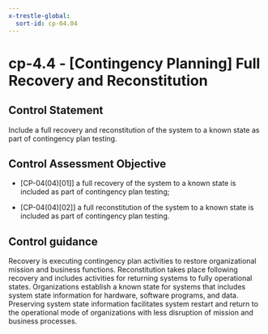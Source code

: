 ```yaml
---
x-trestle-global:
  sort-id: cp-04.04
---
```


# cp-4.4 - \[Contingency Planning\] Full Recovery and Reconstitution

## Control Statement

Include a full recovery and reconstitution of the system to a known state as part of contingency plan testing.

## Control Assessment Objective

- \[CP-04(04)[01]\] a full recovery of the system to a known state is included as part of contingency plan testing;

- \[CP-04(04)[02]\] a full reconstitution of the system to a known state is included as part of contingency plan testing.

## Control guidance

Recovery is executing contingency plan activities to restore organizational mission and business functions. Reconstitution takes place following recovery and includes activities for returning systems to fully operational states. Organizations establish a known state for systems that includes system state information for hardware, software programs, and data. Preserving system state information facilitates system restart and return to the operational mode of organizations with less disruption of mission and business processes.
